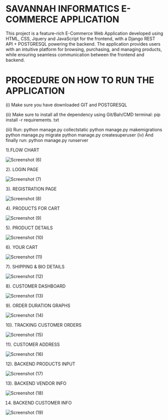 # SAVANNAH INFORMATICS E-COMMERCE APPLICATION

This project is a feature-rich E-Commerce Web Application developed using HTML, CSS, Jquery and JavaScript for the frontend, with a Django REST API + POSTGRESQL powering the backend. The application provides users with an intuitive platform for browsing, purchasing, and managing products, while ensuring seamless communication between the frontend and backend.

# PROCEDURE ON HOW TO RUN THE APPLICATION
(i) Make sure you have downloaded GIT and POSTGRESQL

(ii) Make sure to install all the dependency using Git/Bah/CMD terminal:    pip install -r requirements. txt

(iii) Run:                  python manage.py collectstatic
                            python manage.py makemigrations 
                            python manage.py migrate
                            python manage.py createsuperuser
(iv) And finally run:       python manage.py runserver



1).FLOW CHART

![Screenshot (6)](https://github.com/user-attachments/assets/c0ab267e-6b8d-435f-b0a9-e0213e1ea465)

2). LOGIN PAGE

![Screenshot (7)](https://github.com/user-attachments/assets/6ae98609-3099-4399-9472-71c53a04ca27)

3). REGISTRATION PAGE

![Screenshot (8)](https://github.com/user-attachments/assets/0dbb2f9d-143f-4048-9da2-4b0d639260fb)

4). PRODUCTS FOR CART

![Screenshot (9)](https://github.com/user-attachments/assets/64e84631-c76d-4b51-bc65-27b562993f5f)

5). PRODUCT DETAILS

![Screenshot (10)](https://github.com/user-attachments/assets/0398067c-2cc6-4255-a911-a785ab81e4a6)

6). YOUR CART

![Screenshot (11)](https://github.com/user-attachments/assets/2dfb1140-7e9a-43e3-8154-972b0e5e5788)

7). SHIPPING & BIO DETAILS

![Screenshot (12)](https://github.com/user-attachments/assets/dc94e605-f9e5-4f86-99b1-a49d2684b4f7)

8). CUSTOMER DASHBOARD

![Screenshot (13)](https://github.com/user-attachments/assets/d57c81a6-19f5-4ace-bd8f-b4e52407a6fd)

9). ORDER DURATION GRAPHS

![Screenshot (14)](https://github.com/user-attachments/assets/81a137cc-9b3e-4f41-b3ec-2352a5b7cb42)


10). TRACKING CUSTOMER ORDERS

![Screenshot (15)](https://github.com/user-attachments/assets/6b5e1967-1f92-4663-b69f-c3cceb220606)

11). CUSTOMER ADDRESS

![Screenshot (16)](https://github.com/user-attachments/assets/2d4861de-d502-43d0-aa39-65c683b774ce)

12). BACKEND PRODUCTS INPUT

![Screenshot (17)](https://github.com/user-attachments/assets/1d2b4615-ad20-4074-8420-bf8941bc273e)

13). BACKEND VENDOR INFO

![Screenshot (18)](https://github.com/user-attachments/assets/73d1fd37-cd43-47ad-a573-1a41eba2c421)

14) BACKEND CUSTOMER INFO

![Screenshot (19)](https://github.com/user-attachments/assets/e08d689b-0fb5-4d75-b084-782f04c841f9)

